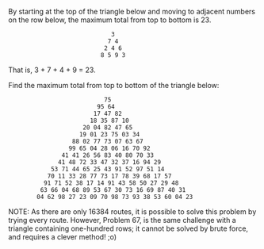 

By starting at the top of the triangle below and moving to adjacent numbers on the row below, the maximum total from top to bottom is 23.

                                 3 
                                7 4
                               2 4 6
                              8 5 9 3

That is, 3 + 7 + 4 + 9 = 23.

Find the maximum total from top to bottom of the triangle below:

                               75
                             95 64
                            17 47 82
                           18 35 87 10
                         20 04 82 47 65
                        19 01 23 75 03 34
                      88 02 77 73 07 63 67
                     99 65 04 28 06 16 70 92
                   41 41 26 56 83 40 80 70 33
                  41 48 72 33 47 32 37 16 94 29
                53 71 44 65 25 43 91 52 97 51 14
               70 11 33 28 77 73 17 78 39 68 17 57
              91 71 52 38 17 14 91 43 58 50 27 29 48
             63 66 04 68 89 53 67 30 73 16 69 87 40 31
            04 62 98 27 23 09 70 98 73 93 38 53 60 04 23

NOTE: As there are only 16384 routes, it is possible to solve this problem by trying every route. However, Problem 67, is the same challenge with a triangle containing one-hundred rows; it cannot be solved by brute force, and requires a clever method! ;o)
